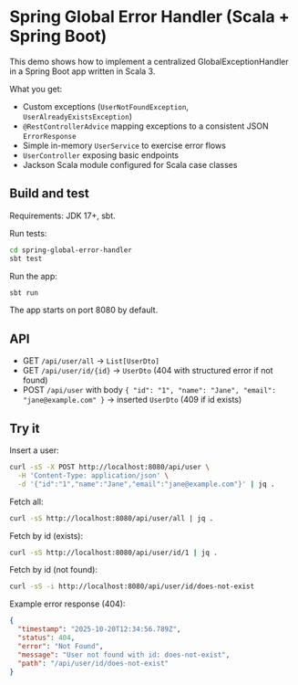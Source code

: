 # Spring Global Error Handler (Scala + Spring Boot)

This demo shows how to implement a centralized GlobalExceptionHandler in a Spring Boot app written in Scala 3.

What you get:
- Custom exceptions (`UserNotFoundException`, `UserAlreadyExistsException`)
- `@RestControllerAdvice` mapping exceptions to a consistent JSON `ErrorResponse`
- Simple in-memory `UserService` to exercise error flows
- `UserController` exposing basic endpoints
- Jackson Scala module configured for Scala case classes

## Build and test

Requirements: JDK 17+, sbt.

Run tests:

```bash
cd spring-global-error-handler
sbt test
```

Run the app:

```bash
sbt run
```

The app starts on port 8080 by default.

## API

- GET `/api/user/all` → `List[UserDto]`
- GET `/api/user/id/{id}` → `UserDto` (404 with structured error if not found)
- POST `/api/user` with body `{ "id": "1", "name": "Jane", "email": "jane@example.com" }` → inserted `UserDto` (409 if id exists)

## Try it

Insert a user:

```bash
curl -sS -X POST http://localhost:8080/api/user \
  -H 'Content-Type: application/json' \
  -d '{"id":"1","name":"Jane","email":"jane@example.com"}' | jq .
```

Fetch all:

```bash
curl -sS http://localhost:8080/api/user/all | jq .
```

Fetch by id (exists):

```bash
curl -sS http://localhost:8080/api/user/id/1 | jq .
```

Fetch by id (not found):

```bash
curl -sS -i http://localhost:8080/api/user/id/does-not-exist
```

Example error response (404):

```json
{
  "timestamp": "2025-10-20T12:34:56.789Z",
  "status": 404,
  "error": "Not Found",
  "message": "User not found with id: does-not-exist",
  "path": "/api/user/id/does-not-exist"
}
```

